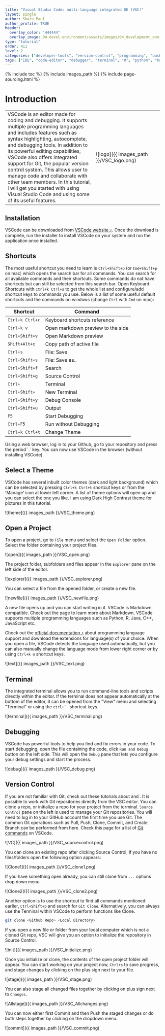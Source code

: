 ```yaml
---
title: "Visual Studio Code: multi-language integrated DE (VSC)"
layout: single
author: Sharu Paul
author_profile: TRUE
header:
  overlay_color: "444444"
  overlay_image: 04-devel-environment/assets/images/04_development_envir_banner.png
type: "tutorial"
order: 411
level: 2
categories: ["developer-tools", "version-control", "programming", "bash-scripting", "installation"]
tags: ["IDE", "code-editor", "debugger", "terminal", "R", "python", "markdown"]
---
```


{% include toc %}
{% include images_path %}
{% include page-sourcing.html %}


# Introduction

<table>
  <tr>
    <td class="pl-0 font-1r no-border">VSCode is an editor made for coding and debugging. It supports multiple programming languages and includes features such as syntax highlighting, autocomplete, and debugging tools. In addition to its powerful editing capabilities, VSCode also offers integrated support for Git, the popular version control system. This allows user to manage code and collaborate with other team members. In this tutorial, I will get you started with using Visual Studio Code and using some of its useful features.</td>
    <td class="no-border" width=200><p markdown="1">![logo]({{ images_path }}/VSC_logo.png)</p></td>
  </tr>
</table>


## Installation
VSCode can be downloaded from <a href="https://code.visualstudio.com/download" target="_blank">VSCode website ⤴</a>. Once the download is complete, run the installer to install VSCode on your system and run the application once installed. <br>


## Shortcuts
The most useful shortcut you need to learn is `Ctrl+Shift+p` (or `Cmd+Shift+p` on mac) which opens the search bar for all commands. You can search for all available commands and their shortcuts. Some commands do not have shortcuts but can still be selected from this search bar. Open Keyboard Shortcuts with `Ctrl+k Ctrl+s` to get the whole list and configure/add shortcut keys to commands you use. Below is a list of some useful default shortcuts and the commands on windows (change `Ctrl` with `Cmd` on mac):

| Shortcut      |            Command                |
|---------------|-----------------------------------|
|`Ctrl+k Ctrl+r`| Keyboard shortcuts reference      |
|`Ctrl+k v`     | Open markdown preview to the side |
|`Ctrl+Shift+v` | Open Markdown preview             |
|`Shift+Alt+c`  | Copy path of active file          |
|`Ctrl+s`       | File: Save                        |
|`Ctrl+Shift+s` | File: Save as..                   |
|`Ctrl+Shift+f` | Search                            |
|`Ctrl+Shift+g` | Source Control                    |
|`Ctrl+`        | Terminal                          |
|`Ctrl+Shift+`  | New Terminal                      |
|`Ctrl+Shift+y` | Debug Console                     |
|`Ctrl+Shift+u` | Output                            |
|`F5`           | Start Debugging                   |
|`Ctrl+F5`      | Run without Debugging             |
|`Ctrl+k Ctrl+t`| Change Theme                      |

<div class="protip" markdown="1">
Using a web browser, log in to your Github, go to your repository and press the period `.` key. You can now use VSCode in the browser (without installing VSCode).
</div>

## Select a Theme
VSCode has several inbuilt color themes (dark and light background) which can be selected by pressing `Ctrl+k Ctrl+t` shortcut keys or from the 'Manage' icon at lower left corner. A list of theme options will open up and you can select the one you like. I am using Dark High Contrast theme for pictures in this tutorial. <br>

![theme]({{ images_path }}/VSC_theme.png)

## Open a Project
To open a project, go to `File` menu and select the `Open Folder` option. Select the folder containing your project files.

![open]({{ images_path }}/VSC_open.png)

The project folder, subfolders and files appear in the `Explorer` pane on the left side of the editor.

![explorer]({{ images_path }}/VSC_explorer.png)

You can select a file from the opened folder, or create a new file.

![newfile]({{ images_path }}/VSC_newfile.png)

A new file opens up and you can start writing in it. VSCode is Markdown compatible. Check out the <a class="t-links" href="933.5"></a> page to learn more about Markdown. VSCode supports multiple programming languages such as Python, R, Java, C++, JavaScript etc.


Check out the <a href="https://code.visualstudio.com/docs/languages/overview" target="_blank">official documentation ⤴</a> about programming language support and download the extensions for language(s) of your choice. When you open a file, VSCode detects the language used automatically, but you can also manually change the language mode from lower right corner or by using `Ctrl+k m` shortcut keys.

![text]({{ images_path }}/VSC_text.png)


## Terminal
The integrated terminal allows you to run command-line tools and scripts directly within the editor. If the terminal does not appear automatically at the bottom of the editor, it can be opened from the "View" menu and selecting "Terminal" or using the  ``ctrl+` `` shortcut keys.

![terminal]({{ images_path }}/VSC_terminal.png)


## Debugging
VSCode has powerful tools to help you find and fix errors in your code. To start debugging, open the file containing the code, click `Run and Debug` button on the left side. This will open the `Debug` pane that lets you configure your debug settings and start the process.

![debug]({{ images_path }}/VSC_debug.png)


## Version Control
If you are not familiar with Git, check out these tutorials about <a class="t-links" href="932.2"></a> and <a class="t-links" href="932.4"></a>. It is possible to work with Git repositories directly from the VSC editor. You can clone a repo, or initialize a repo for your project from the terminal. `Source Control` pane on the left is used to manage your Git repositories. You will need to log in to your GitHub account the first time you use Git. The common Git operations such as Pull, Push, Clone, Commit, and Create Branch can be performed from here. Check this page for a list of <a class="t-links" href="932.21" section="#vs-code-git-commands">Git commands</a> on VSCode.

![VC]({{ images_path }}/VSC_sourcecontrol.png)

You can clone an existing repo after clicking Source Control, if you have no files/folders open the following option appears:

![Clone1]({{ images_path }}/VSC_clone1.png)

If you have something open already, you can still clone from `...` options drop down menu.

![Clone2]({{ images_path }}/VSC_clone2.png)

Another option is to use the shortcut to find all commands mentioned earlier, `Ctrl+Shift+p` and search for `Git Clone`. Alternatively, you can always use the Terminal within VSCode to perform functions like Clone.

```bash
git clone <Github Repo> <Local Directory>
```

If you open a new file or folder from your local computer which is not a cloned Git repo, VSC will give you an option to initialize the repository in Source Control.

![init]({{ images_path }}/VSC_initialize.png)

Once you initialize or clone, the contents of the open project folder will appear. You can start working on your project now, `Ctrl+s` to save progress, and stage changes by clicking on the plus sign next to your file.

![stage]({{ images_path }}/VSC_stage.png)

You can also stage all changed files together by clicking on plus sign next to `Changes`.

![Allstage]({{ images_path }}/VSC_Allchanges.png)

You can now either first Commit and then Push the staged changes or do both steps together by clicking on the dropdown menu.

![commit]({{ images_path }}/VSC_commit.png)
